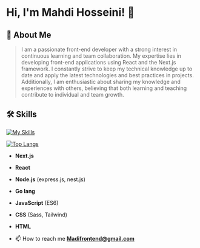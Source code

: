 
# Hi, I'm Mahdi Hosseini! 👋

## 🚀 About Me


>I am a passionate front-end developer with a strong interest in continuous learning and team collaboration. My expertise lies in developing front-end applications using React and the Next.js framework. I constantly strive to keep my technical knowledge up to date and apply the latest technologies and best practices in projects. Additionally, I am enthusiastic about sharing my knowledge and experiences with others, believing that both learning and teaching contribute to individual and team growth.



## 🛠 Skills
[![My Skills](https://skillicons.dev/icons?i=nextjs,react,redux,docker,mongodb,nodejs,ts,nestjs,js,go,tailwind,sass,css,html)](https://skillicons.dev)


[![Top Langs](https://github-readme-stats.vercel.app/api/top-langs/?username=madifrontend&layout=donut-vertical&theme=outrun)](https://github.com/anuraghazra/github-readme-stats)

- **Next.js**
- **React**
- **Node.js** (express.js, nest.js)
- **Go lang**
- **JavaScript** (ES6)
- **CSS** (Sass, Tailwind)
- **HTML**

- 📫 How to reach me **Madifrontend@gmail.com**
